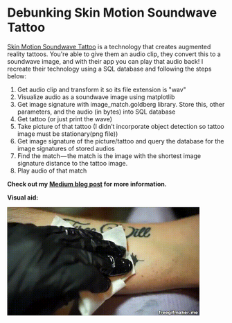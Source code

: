 # Debunking Skin Motion Soundwave Tattoo

[Skin Motion Soundwave Tattoo](https://skinmotion.com/soundwave-tattoos/) is a technology that creates augmented reality tattoos. You're able to give them an audio clip, they convert this to a soundwave image, and with their app you can play that audio back! I recreate their technology using a SQL database and following the steps below:

1) Get audio clip and transform it so its file extension is "wav"
2) Visualize audio as a soundwave image using matplotlib
3) Get image signature with image_match.goldberg library. Store this, other parameters, and the audio (in bytes) into SQL database
4) Get tattoo (or just print the wave)
5) Take picture of that tattoo (I didn’t incorporate object detection so tattoo image must be stationary(png file))
6) Get image signature of the picture/tattoo and query the database for the image signatures of stored audios
7) Find the match — the match is the image with the shortest image signature distance to the tattoo image.
8) Play audio of that match

**Check out my [Medium blog post](https://towardsdatascience.com/debunking-skin-motion-tattoo-d05a65ed6826) for more information.**

**Visual aid:**  

![](https://github.com/ptbailey/debunk-soundwave-tattoo/blob/master/soundwave.gif)

